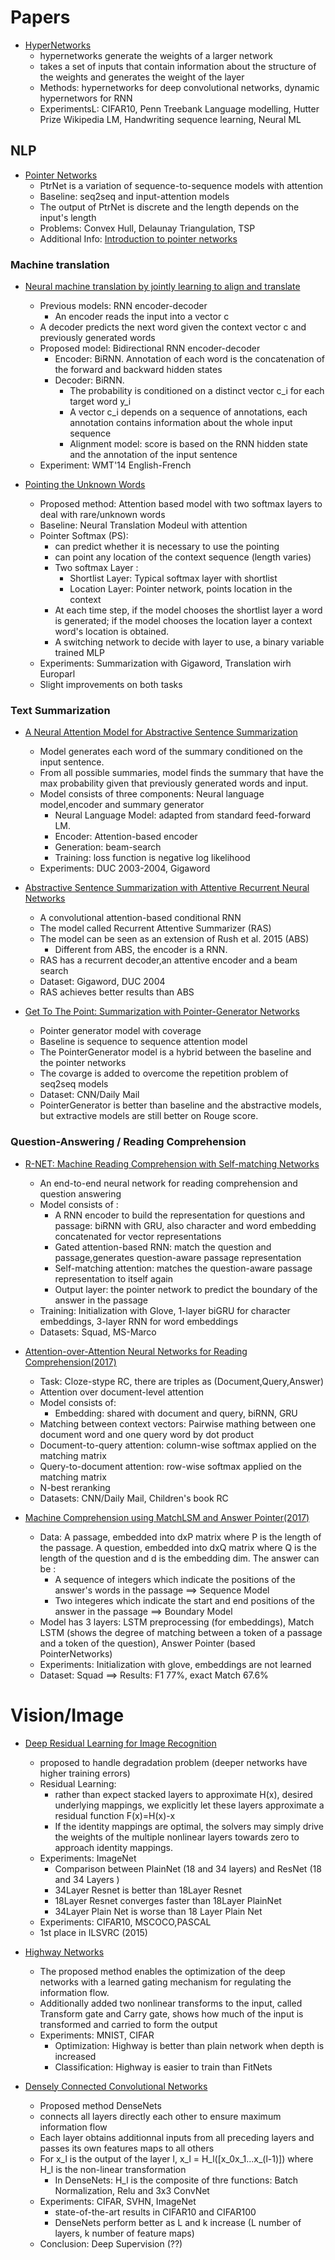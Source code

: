 # Papers

* [HyperNetworks](https://arxiv.org/pdf/1609.09106.pdf)
    * hypernetworks generate the weights of a larger network
    * takes a set of inputs that contain information about the structure of the weights
    and generates the weight of the layer
    * Methods: hypernetworks for deep convolutional networks, dynamic hypernetwors for RNN
    * ExperimentsL: CIFAR10, Penn Treebank Language modelling, Hutter Prize Wikipedia LM, Handwriting sequence learning, Neural ML

## NLP 
* [ Pointer Networks](http://papers.nips.cc/paper/5866-pointer-networks.pdf)
    * PtrNet is a variation of sequence-to-sequence models with attention
    * Baseline: seq2seq and input-attention models
    * The output of PtrNet is discrete and the length depends on the input's length
    * Problems: Convex Hull, Delaunay Triangulation, TSP
    * Additional Info: [Introduction to pointer networks](http://fastml.com/introduction-to-pointer-networks/) 

 
### Machine translation 
* [ Neural  machine  translation  by jointly  learning  to  align  and  translate](https://arxiv.org/pdf/1409.0473.pdf)
    * Previous models: RNN encoder-decoder
        * An encoder reads the input into a vector c
	* A decoder predicts the next word given the context vector c and previously generated words
    * Proposed model: Bidirectional RNN encoder-decoder
        * Encoder: BiRNN. Annotation of each word is the concatenation of the forward and backward hidden states
        * Decoder: BiRNN.
	      * The probability is conditioned on a distinct vector c_i for each target word y_i
	      * A vector c_i depends on a sequence of annotations, each annotation contains information about the whole input sequence
	      * Alignment model: score is based on the RNN hidden state and the annotation of the input sentence
    * Experiment: WMT'14 English-French

* [ Pointing the Unknown Words ](https://arxiv.org/abs/1603.08148)
    * Proposed method: Attention based model with two softmax layers to deal with rare/unknown words
    * Baseline: Neural Translation Modeul with attention
    * Pointer Softmax (PS):
        * can predict whether it is necessary to use the pointing
        * can point any location of the context sequence (length varies)
        * Two softmax Layer :
	      * Shortlist Layer: Typical softmax layer with shortlist
	      * Location Layer: Pointer network, points location in the context
        * At each time step, if the model chooses the shortlist layer a word is generated; if the model chooses the location layer a context word's location is obtained.
        * A switching network to decide with layer to use, a binary variable trained MLP
    * Experiments: Summarization with Gigaword, Translation wirh Europarl
    * Slight improvements on both tasks

### Text Summarization

* [ A Neural Attention Model for Abstractive Sentence Summarization](https://arxiv.org/abs/1509.00685)
    * Model generates each word of the summary conditioned on the input sentence.
    * From all possible summaries, model finds the summary that have the max probability
    given that previously generated words and input.
    * Model consists of three components: Neural language model,encoder and summary generator
        * Neural Language Model: adapted from standard feed-forward LM.
	    * Encoder: Attention-based encoder
	    * Generation: beam-search
        * Training: loss function is negative log likelihood
    * Experiments: DUC 2003-2004, Gigaword


* [ Abstractive Sentence Summarization with Attentive Recurrent Neural Networks](http://www.aclweb.org/anthology/N16-1012)
    * A convolutional attention-based conditional RNN
    * The model called Recurrent Attentive Summarizer (RAS)
    * The model can be seen as an extension of Rush et al. 2015 (ABS)
        * Different from ABS, the encoder is a RNN.
    * RAS has a recurrent decoder,an attentive encoder and a beam search
    * Dataset: Gigaword, DUC 2004
    * RAS achieves better results than ABS

* [Get To The Point: Summarization with Pointer-Generator Networks](https://arxiv.org/abs/1704.04368)
    * Pointer generator model with coverage
    * Baseline is sequence to sequence attention model
    * The PointerGenerator model is a hybrid between the baseline and the pointer networks
    * The covarge is added to overcome the repetition problem of seq2seq models
    * Dataset: CNN/Daily Mail
    * PointerGenerator is better than baseline and the abstractive models, but extractive models are still better on Rouge score.
    
### Question-Answering / Reading Comprehension

* [R-NET: Machine Reading Comprehension with Self-matching Networks ](https://www.microsoft.com/en-us/research/publication/mrc/)
    * An end-to-end neural network for reading comprehension and question answering
    * Model consists of :
        * A RNN encoder to build the representation for questions and passage: biRNN with GRU, also
	        character and word embedding concatenated for vector representations
        * Gated attention-based RNN: match the question and passage,generates question-aware passage representation
        * Self-matching attention: matches the question-aware passage representation to itself again
        * Output layer: the pointer network to predict the boundary of the answer in the passage
    * Training: Initialization with Glove, 1-layer biGRU for character embeddings, 3-layer RNN for word embeddings
    * Datasets: Squad, MS-Marco

* [Attention-over-Attention Neural Networks for Reading Comprehension(2017)](https://arxiv.org/pdf/1607.04423.pdf)
    * Task: Cloze-stype RC, there are triples as (Document,Query,Answer)
    * Attention over document-level attention
    * Model consists of:
        * Embedding: shared with document and query, biRNN, GRU
	* Matching between context vectors: Pairwise mathing between one document word and one query word by dot product
	* Document-to-query attention: column-wise softmax applied on the matching matrix
	* Query-to-document attention: row-wise softmax applied on the matching matrix
	* N-best reranking
    * Datasets: CNN/Daily Mail, Children's book RC

* [Machine Comprehension using MatchLSM and Answer Pointer(2017)](https://arxiv.org/pdf/1608.07905.pdf)
    * Data: A passage, embedded into dxP matrix where P is the length of the passage. A question, embedded into dxQ matrix where Q is the length of the question and d is the embedding dim. The answer can be : 
        * A sequence of integers which indicate the positions of the answer's words in the passage ==> Sequence Model
        * Two integeres which indicate the start and end positions of the answer in the passage ==> Boundary Model
    * Model has 3 layers: LSTM preprocessing (for embeddings), Match LSTM (shows the degree of matching between a token of a passage and a token of the question), Answer Pointer (based PointerNetworks)
    * Experiments: Initialization with glove, embeddings are not learned 
    * Dataset: Squad  ==> Results: F1 77%, exact Match 67.6%
    
# Vision/Image

* [Deep Residual Learning for Image Recognition](https://arxiv.org/pdf/1512.03385.pdf)
    * proposed to handle degradation problem (deeper networks have higher training errors)
    * Residual Learning:
        * rather than expect stacked layers to approximate H(x), desired underlying mappings,
	we explicitly let these layers approximate a residual function F(x)=H(x)-x
        * If the identity mappings are optimal, the solvers may simply drive the weights
	of the multiple nonlinear layers towards zero to approach identity mappings.
    * Experiments: ImageNet
        * Comparison between PlainNet (18 and 34 layers) and ResNet (18 and 34 Layers )
        * 34Layer Resnet is better than 18Layer Resnet
        * 18Layer Resnet converges faster than 18Layer PlainNet
        * 34Layer Plain Net is worse than 18 Layer Plain Net
    * Experiments: CIFAR10, MSCOCO,PASCAL
    * 1st place in ILSVRC (2015)

* [Highway Networks](https://arxiv.org/pdf/1505.00387.pdf)
    * The proposed method enables the optimization of the deep networks with a learned gating mechanism for regulating the information flow.
    * Additionally added two nonlinear transforms to the input, called Transform gate and Carry gate, shows how much of the input is transformed and carried to form the output
    * Experiments: MNIST, CIFAR 
        * Optimization: Highway is better than plain network when depth is increased
        * Classification: Highway is easier to train than FitNets  
    
* [Densely Connected Convolutional Networks](http://openaccess.thecvf.com/content_cvpr_2017/papers/Huang_Densely_Connected_Convolutional_CVPR_2017_paper.pdf)
    * Proposed method DenseNets
    * connects all layers directly each other to ensure maximum information flow
    * Each layer obtains additionnal inputs from all preceding layers and passes its own features maps to all others
    * For x_l is the output of the layer l, x_l = H_l([x_0x_1...x_(l-1)]) where H_l is the non-linear transformation
        * In DenseNets: H_l is the composite of thre functions: Batch Normalization, Relu and 3x3 ConvNet
    * Experiments: CIFAR, SVHN, ImageNet
        * state-of-the-art results in CIFAR10 and CIFAR100
        * DenseNets perform better as L and k increase (L number of layers, k number of feature maps)
    * Conclusion: Deep Supervision (??)
